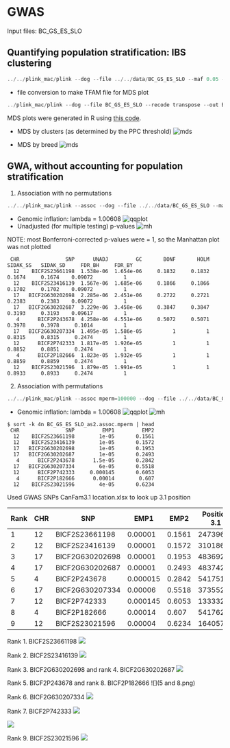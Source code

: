 # GWAS
Input files: BC_GS_ES_SLO

## Quantifying population stratification: IBS clustering
```javascript
../../plink_mac/plink --dog --file ../../data/BC_GS_ES_SLO --maf 0.05 --mind 0.05 --geno 0.05 --ci 0.95 --hwe 0.0001 --cluster --mds-plot 4 --cc --ppc 0.05 --out BC_GS_ES_SLOclust
```
*  file conversion to make TFAM file for MDS plot
```javascript
../plink_mac/plink --dog --file BC_GS_ES_SLO --recode transpose --out BC_GS_ES_SLO
```

MDS plots were generated in R using [this code](BC_GS_ES_SLO_mds.R).

* MDS by clusters (as determined by the PPC threshold)
![mds](BC_GS_ES_SLO_mds_cluster.jpeg)

* MDS by breed
![mds](BC_GS_ES_SLO_mds_breed.jpeg)

## GWA, without accounting for population stratification
1. Association with no permutations
```javascript
../../plink_mac/plink --assoc --dog --file ../../data/BC_GS_ES_SLO --maf 0.05 --mind 0.05 --geno 0.05 --ci 0.95 --hwe 0.0001 --adjust --out BC_GS_ES_SLO_as1
```
  * Genomic inflation: lambda = 1.00608
  ![qqplot](as1qqplot.jpeg)
  * Unadjusted (for multiple testing) p-values
  ![mh](as1_unadj.jpeg)
  
  NOTE: most Bonferroni-corrected p-values were = 1, so the Manhattan plot was not plotted
  
```
 CHR               SNP      UNADJ         GC       BONF       HOLM   SIDAK_SS   SIDAK_SD     FDR_BH     FDR_BY
  12    BICF2S23661198  1.538e-06  1.654e-06     0.1832     0.1832     0.1674     0.1674    0.09072          1 
  12    BICF2S23416139  1.567e-06  1.685e-06     0.1866     0.1866     0.1702     0.1702    0.09072          1 
  17   BICF2G630202698  2.285e-06  2.451e-06     0.2722     0.2721     0.2383     0.2383    0.09072          1 
  17   BICF2G630202687  3.229e-06  3.458e-06     0.3847     0.3847     0.3193     0.3193    0.09617          1 
   4      BICF2P243678  4.258e-06  4.551e-06     0.5072     0.5071     0.3978     0.3978     0.1014          1 
  17   BICF2G630207334  1.495e-05  1.586e-05          1          1     0.8315     0.8315     0.2474          1 
  12      BICF2P742333  1.817e-05  1.926e-05          1          1     0.8852     0.8851     0.2474          1 
   4      BICF2P182666  1.823e-05  1.932e-05          1          1     0.8859     0.8859     0.2474          1 
  12    BICF2S23021596  1.879e-05  1.991e-05          1          1     0.8933     0.8933     0.2474          1 
 ```

2. Association with permutations
```javascript
../../plink_mac/plink --assoc mperm=100000 --dog --file ../../data/BC_GS_ES_SLO --maf 0.05 --mind 0.05 --geno 0.05 --ci 0.95 --hwe 0.0001 --adjust --out BC_GS_ES_SLO_as2
```
* Genomic inflation: lambda = 1.00608
![qqplot](as2qqplot.jpeg)
![mh](as2mhEMP2.jpeg)
  
```
$ sort -k 4n BC_GS_ES_SLO_as2.assoc.mperm | head
 CHR               SNP         EMP1         EMP2
  12    BICF2S23661198        1e-05       0.1561 
  12    BICF2S23416139        1e-05       0.1572 
  17   BICF2G630202698        1e-05       0.1953 
  17   BICF2G630202687        1e-05       0.2493 
   4      BICF2P243678      1.5e-05       0.2842 
  17   BICF2G630207334        6e-05       0.5518 
  12      BICF2P742333     0.000145       0.6053 
   4      BICF2P182666      0.00014        0.607 
  12    BICF2S23021596        4e-05       0.6234 
```
Used GWAS SNPs CanFam3.1 location.xlsx to look up 3.1 position

| Rank | CHR | SNP | EMP1 | EMP2 | Position 3.1 | rs number | 
|---|---|---|---|---|---|---|
| 1 | 12 | BICF2S23661198 | 0.00001 | 0.1561 | 2473964 | [rs22185797](http://www.ensembl.org/Canis_familiaris/Variation/Explore?db=core;r=12:2473258-2474258;source=dbSNP;v=rs22185797;vdb=variation;vf=1314807) |
| 2 | 12 | BICF2S23416139 | 0.00001 | 0.1572 | 3101865 | [rs22186263](http://www.ensembl.org/Canis_familiaris/Variation/Explore?db=core;r=12:3101093-3102093;source=dbSNP;v=rs22186263;vdb=variation;vf=1315284) |
| 3 | 17 | BICF2G630202698 | 0.00001 | 0.1953 | 48369295 | [rs22596044](http://www.ensembl.org/Canis_familiaris/Variation/Explore?db=core;r=17:48369000-48370000;source=dbSNP;v=rs22596044;vdb=variation;vf=1664100) |
| 4 | 17 | BICF2G630202687 | 0.00001 | 0.2493 | 48374217 | [rs22596067](http://www.ensembl.org/Canis_familiaris/Variation/Explore?db=core;r=17:48373346-48374346;source=dbSNP;v=rs22596067;vdb=variation;vf=1664130) |
| 5 | 4 | BICF2P243678 | 0.000015 | 0.2842 | 54175193 | [rs24159394](http://www.ensembl.org/Canis_familiaris/Variation/Explore?db=core;r=4:54175139-54175339;source=dbSNP;v=rs24159394;vdb=variation;vf=2972206) |
| 6 | 17 | BICF2G630207334 | 0.00006 | 0.5518 | 37355221 | [rs22544206](http://www.ensembl.org/Canis_familiaris/Variation/Explore?db=core;r=17:37355000-37355500;source=dbSNP;v=rs22544206;vdb=variation;vf=1623209) |
| 7 | 12 | BICF2P742333 | 0.000145 | 0.6053 | 1333326 | [rs8925396](http://www.ensembl.org/Canis_familiaris/Variation/Explore?db=core;r=12:1333300-1333400;source=dbSNP;v=rs8925396;vdb=variation;vf=1079606) |
| 8 | 4 | BICF2P182666 | 0.00014 | 0.607 | 54176263 | [rs24159649](http://www.ensembl.org/Canis_familiaris/Variation/Explore?db=core;r=4:54176200-54176300;source=dbSNP;v=rs24159649;vdb=variation;vf=2972462) |
| 9 | 12 | BICF2S23021596 | 0.00004 | 0.6234 | 1640573 | [rs22257558](http://www.ensembl.org/Canis_familiaris/Variation/Explore?db=core;r=12:1640500-1640600;source=dbSNP;v=rs22257558;vdb=variation;vf=1381602) |

Rank 1. BICF2S23661198 
![](1.png)

Rank 2. BICF2S23416139
![](2.png)

Rank 3. BICF2G630202698 and rank 4. BICF2G630202687
![](3.png)

Rank 5. BICF2P243678 and rank 8. BICF2P182666
![](5 and 8.png)

Rank 6. BICF2G630207334
![](6.png)

Rank 7. BICF2P742333
![](7big.png)

![](7small.png)

Rank 9. BICF2S23021596
![](9.png)


